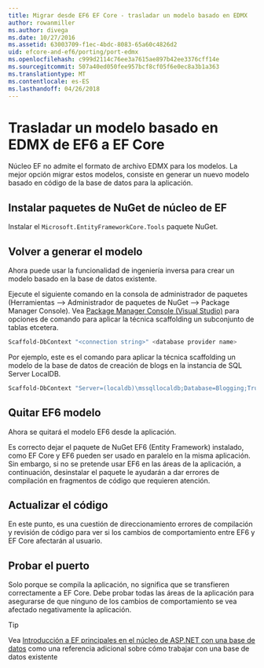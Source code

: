 ```yaml
---
title: Migrar desde EF6 EF Core - trasladar un modelo basado en EDMX
author: rowanmiller
ms.author: divega
ms.date: 10/27/2016
ms.assetid: 63003709-f1ec-4bdc-8083-65a60c4826d2
uid: efcore-and-ef6/porting/port-edmx
ms.openlocfilehash: c999d2114c76ee3a7615ae897b42ee3376cff14e
ms.sourcegitcommit: 507a40ed050fee957bcf8cf05f6e0ec8a3b1a363
ms.translationtype: MT
ms.contentlocale: es-ES
ms.lasthandoff: 04/26/2018
---
```

# <a name="porting-an-ef6-edmx-based-model-to-ef-core"></a>Trasladar un modelo basado en EDMX de EF6 a EF Core

Núcleo EF no admite el formato de archivo EDMX para los modelos. La mejor opción migrar estos modelos, consiste en generar un nuevo modelo basado en código de la base de datos para la aplicación.

## <a name="install-ef-core-nuget-packages"></a>Instalar paquetes de NuGet de núcleo de EF

Instalar el `Microsoft.EntityFrameworkCore.Tools` paquete NuGet.

## <a name="regenerate-the-model"></a>Volver a generar el modelo

Ahora puede usar la funcionalidad de ingeniería inversa para crear un modelo basado en la base de datos existente.

Ejecute el siguiente comando en la consola de administrador de paquetes (Herramientas –> Administrador de paquetes de NuGet –> Package Manager Console). Vea [Package Manager Console (Visual Studio)](../../core/miscellaneous/cli/powershell.md) para opciones de comando para aplicar la técnica scaffolding un subconjunto de tablas etcetera.

``` powershell
Scaffold-DbContext "<connection string>" <database provider name>
```

Por ejemplo, este es el comando para aplicar la técnica scaffolding un modelo de la base de datos de creación de blogs en la instancia de SQL Server LocalDB.

``` powershell
Scaffold-DbContext "Server=(localdb)\mssqllocaldb;Database=Blogging;Trusted_Connection=True;" Microsoft.EntityFrameworkCore.SqlServer
```

## <a name="remove-ef6-model"></a>Quitar EF6 modelo

Ahora se quitará el modelo EF6 desde la aplicación.

Es correcto dejar el paquete de NuGet EF6 (Entity Framework) instalado, como EF Core y EF6 pueden ser usado en paralelo en la misma aplicación. Sin embargo, si no se pretende usar EF6 en las áreas de la aplicación, a continuación, desinstalar el paquete le ayudarán a dar errores de compilación en fragmentos de código que requieren atención.

## <a name="update-your-code"></a>Actualizar el código

En este punto, es una cuestión de direccionamiento errores de compilación y revisión de código para ver si los cambios de comportamiento entre EF6 y EF Core afectarán al usuario.

## <a name="test-the-port"></a>Probar el puerto

Solo porque se compila la aplicación, no significa que se transfieren correctamente a EF Core. Debe probar todas las áreas de la aplicación para asegurarse de que ninguno de los cambios de comportamiento se vea afectado negativamente la aplicación.

> [!TIP]
> Vea [Introducción a EF principales en el núcleo de ASP.NET con una base de datos](xref:core/get-started/aspnetcore/existing-db) como una referencia adicional sobre cómo trabajar con una base de datos existente 

